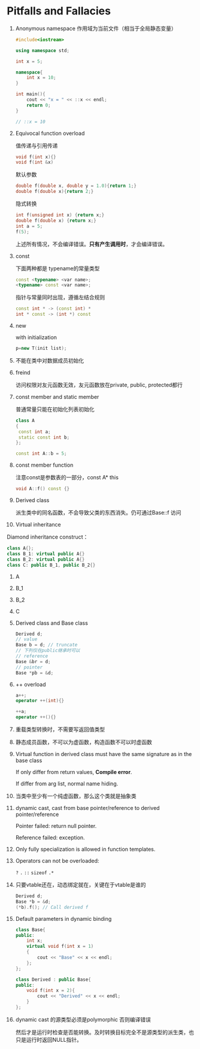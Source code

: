 # Pitfalls and Fallacies

1. Anonymous namespace 作用域为当前文件（相当于全局静态变量）

   ```cpp
   #include<iostream>
   
   using namespace std;
   
   int x = 5;
   
   namespace{
       int x = 10;
   }
   
   int main(){
       cout << "x = " << ::x << endl;
       return 0;
   }
   
   // ::x = 10
   ```

2. Equivocal function overload

   值传递与引用传递

   ```cpp
   void f(int x){}
   void f(int &x)
   ```

   默认参数

   ```cpp
   double f(double x, double y = 1.0){return 1;}
   double f(double x){return 2;}
   ```

   隐式转换

   ```cpp
   int f(unsigned int x) {return x;}
   double f(double x) {return x;}
   int a = 5;
   f(5);
   ```

   上述所有情况，不会编译错误。**只有产生调用时**，才会编译错误。

3. const

   下面两种都是 typename的常量类型

   ```cpp
   const <typename> <var name>;
   <typename> const <var name>;
   ```

   指针与常量同时出现，遵循左结合规则

   ```cpp
   const int * -> (const int) *
   int * const -> (int *) const
   ```

4. new

   with initialization

   ```cpp
   p=new T(init list);
   ```

5. 不能在类中对数据成员初始化

6. freind

   访问权限对友元函数无效，友元函数放在private, public, protected都行

7. const member and static member

   普通常量只能在初始化列表初始化

   ```cpp
   class A
   {
   	const int a;
   	static const int b;
   };
   
   const int A::b = 5;
   ```

8. const member function

   注意const是参数表的一部分，const A* this

   ```cpp
   void A::f() const {}
   ```

9. Derived class

   派生类中的同名函数，不会导致父类的东西消失。仍可通过Base::f 访问

10. Virtual inheritance

   Diamond inheritance construct：

   ```cpp
   class A{};
   class B_1: virtual public A{}
   class B_2: virtual public A{}
   class C: public B_1, public B_2{}
   ```

   1. A

   2. B_1

   3. B_2

   4. C

5. Derived class and Base class

   ```cpp
   Derived d;
   // value
   Base b = d; // truncate
   // 下列仅在public继承时可以
   // reference
   Base &br = d;
   // pointer
   Base *pb = &d;
   ```

6. ++ overload

   ```cpp
   a++;
   operator ++(int){}
   
   ++a;
   operator ++(){}
   ```

7. 重载类型转换时，不需要写返回值类型

8. 静态成员函数，不可以为虚函数，构造函数不可以时虚函数

9. Virtual function in derived class must have the same signature as in the base class

   If only differ from return values, **Compile error**.

   If differ from arg list, normal name hiding.

10. 当类中至少有一个纯虚函数，那么这个类就是抽象类

11. dynamic cast, cast from base pointer/reference to derived pointer/reference

    Pointer failed: return null pointer.

    Reference failed: exception.

12. Only fully specialization is allowed in function templates.

13. Operators can not be overloaded:

    `?` `.` `::` `sizeof` `.*`

15. 只要vtable还在，动态绑定就在，关键在于vtable是谁的

    ```cpp
    Derived d;
    Base *b = &d;
    (*b).f(); // Call derived f
    ```

16. Default parameters in dynamic binding

    ```cpp
    class Base{
    public:
        int x;
        virtual void f(int x = 1)
        {
            cout << "Base" << x << endl;
        };
    };
    
    class Derived : public Base{
    public:
        void f(int x = 2){
            cout << "Derived" << x << endl;
        }
    };
    ```

17. dynamic cast 的源类型必须是polymorphic 否则编译错误

    然后才是运行时检查是否能转换。及时转换目标完全不是源类型的派生类，也只是运行时返回NULL指针。

    



